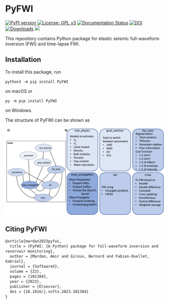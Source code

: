 # PyFWI
[![PyPI version](https://badge.fury.io/py/PyFWI.svg)](https://badge.fury.io/py/PyFWI)
[![License: GPL v3](https://img.shields.io/badge/License-GPLv3-blue.svg)](https://www.gnu.org/licenses/gpl-3.0)
[![Documentation Status](https://readthedocs.org/projects/pyfwi/badge/?version=latest)](https://pyfwi.readthedocs.io/en/latest/?badge=latest)
[![DOI](https://zenodo.org/badge/402170735.svg)](https://zenodo.org/badge/latestdoi/402170735)
[![Downloads](https://static.pepy.tech/personalized-badge/pyfwi?period=total&units=none&left_color=grey&right_color=green&left_text=Downloads)](https://pepy.tech/project/pyfwi)
<img src="https://visitor-badge.laobi.icu/badge?page_id=pyfwi_unique12.pyfwi_unique12"/>

This repository contains Python package for elastic seismic full-waveform inversion (FWI) and time-lapse FWI.


## Installation
To install this package, run 
```
python3 -m pip install PyFWI
```
on macOS or 
```
py -m pip install PyFWI
```
on Windows.

The structure of PyFWI can be shown as

![PyFWI_structure](docs/pyfwi_structure.png)

## Citing PyFWI
```
@article{mardan2023pyfwi,
  title = {PyFWI: {A Python} package for full-waveform inversion and reservoir monitoring},
  author = {Mardan, Amir and Giroux, Bernard and Fabien-Ouellet, Gabriel},
  journal = {SoftwareX},
  volume = {22},
  pages = {101384},
  year = {2023},
  publisher = {Elsevier},
  doi = {10.1016/j.softx.2023.101384}
}
```
